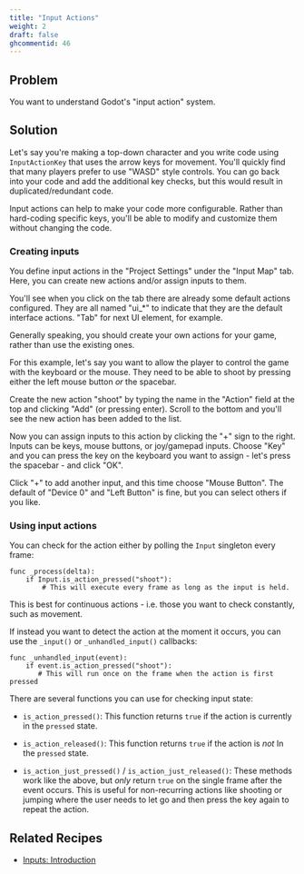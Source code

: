 ```yaml
---
title: "Input Actions"
weight: 2
draft: false
ghcommentid: 46
---
```


## Problem

You want to understand Godot's "input action" system.

## Solution

Let's say you're making a top-down character and you write code using `InputActionKey` that uses the arrow keys for movement. You'll quickly find that many players prefer to use "WASD" style controls. You can go back into your code and add the additional key checks, but this would result in duplicated/redundant code.

Input actions can help to make your code more configurable. Rather than hard-coding specific keys, you'll be able to modify and customize them without changing the code.

### Creating inputs

You define input actions in the "Project Settings" under the "Input Map" tab. Here, you can create new actions and/or assign inputs to them.

You'll see when you click on the tab there are already some default actions configured. They are all named "ui_*" to indicate that they are the default interface actions. "Tab" for next UI element, for example.

Generally speaking, you should create your own actions for your game, rather than use the existing ones.

For this example, let's say you want to allow the player to control the game with the keyboard or the mouse. They need to be able to shoot by pressing either the left mouse button *or* the spacebar.

Create the new action "shoot" by typing the name in the "Action" field at the top and clicking "Add" (or pressing enter). Scroll to the bottom and you'll see the new action has been added to the list.

Now you can assign inputs to this action by clicking the "+" sign to the right. Inputs can be keys, mouse buttons, or joy/gamepad inputs. Choose "Key" and you can press the key on the keyboard you want to assign - let's press the spacebar - and click "OK".

Click "+" to add another input, and this time choose "Mouse Button". The default of "Device 0" and "Left Button" is fine, but you can select others if you like.

### Using input actions

You can check for the action either by polling the `Input` singleton every frame:

```gdscript
func _process(delta):
    if Input.is_action_pressed("shoot"):
        # This will execute every frame as long as the input is held.
```

This is best for continuous actions - i.e. those you want to check constantly, such as movement.

If instead you want to detect the action at the moment it occurs, you can use the `_input()` or `_unhandled_input()` callbacks:

```gdscript
func _unhandled_input(event):
    if event.is_action_pressed("shoot"):
       # This will run once on the frame when the action is first pressed
```

There are several functions you can use for checking input state:

- `is_action_pressed()`: This function returns `true` if the action is currently in the `pressed` state.

- `is_action_released()`: This function returns `true` if the action is *not* In the `pressed` state.

- `is_action_just_pressed()` / `is_action_just_released()`: These methods work like the above, but *only* return `true` on the single frame after the event occurs. This is useful for non-recurring actions like shooting or jumping where the user needs to let go and then press the key again to repeat the action.

## Related Recipes

- [Inputs: Introduction](/3.x/input/input_intro/)